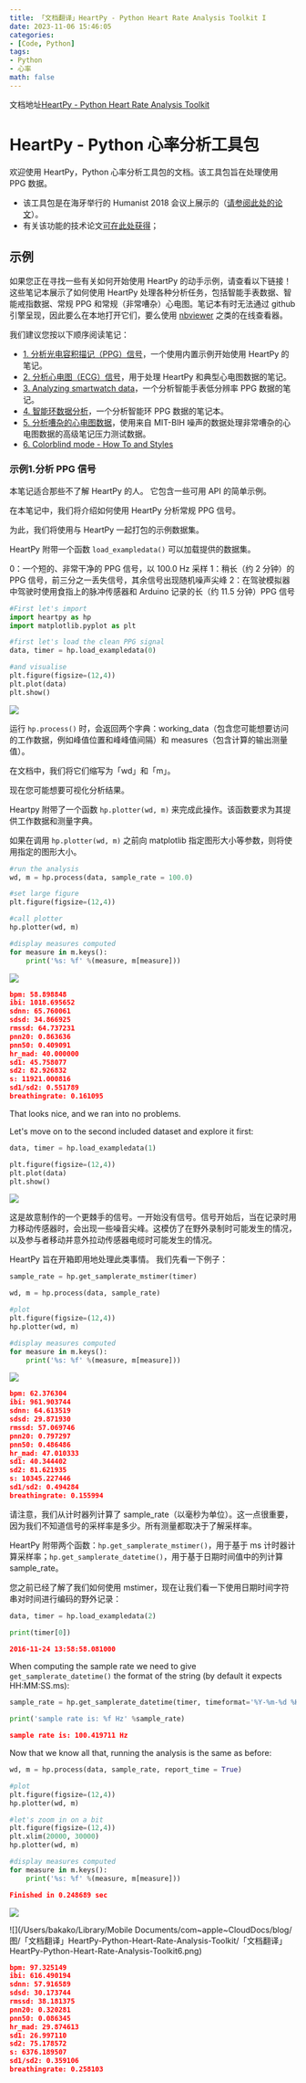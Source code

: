```yaml
---
title: 「文档翻译」HeartPy - Python Heart Rate Analysis Toolkit I
date: 2023-11-06 15:46:05
categories:
- [Code, Python]
tags:
- Python
- 心率
math: false
---
```


文档地址[HeartPy - Python Heart Rate Analysis Toolkit](https://github.com/paulvangentcom/heartrate_analysis_python#heartpy---python-heart-rate-analysis-toolkit)

# HeartPy - Python 心率分析工具包

欢迎使用 HeartPy，Python 心率分析工具包的文档。该工具包旨在处理使用 PPG 数据。

- 该工具包是在海牙举行的 Humanist 2018 会议上展示的（[请参阅此处的论文](https://www.researchgate.net/publication/325967542_Heart_Rate_Analysis_for_Human_Factors_Development_and_Validation_of_an_Open_Source_Toolkit_for_Noisy_Naturalistic_Heart_Rate_Data)）。
- 有关该功能的技术论文[可在此处获得](http://doi.org/10.13140/RG.2.2.24895.56485)；

## 示例

如果您正在寻找一些有关如何开始使用 HeartPy 的动手示例，请查看以下链接！这些笔记本展示了如何使用 HeartPy 处理各种分析任务，包括智能手表数据、智能戒指数据、常规 PPG 和常规（非常嘈杂）心电图。笔记本有时无法通过 github 引擎呈现，因此要么在本地打开它们，要么使用 [nbviewer]( https://nbviewer.jupyter.org/ ) 之类的在线查看器。

我们建议您按以下顺序阅读笔记：

- [1. 分析光电容积描记（PPG）信号](https://github.com/paulvangentcom/heartrate_analysis_python/blob/master/examples/1_regular_PPG/Analysing_a_PPG_signal.ipynb)，一个使用内置示例开始使用 HeartPy 的笔记。
- [2. 分析心电图（ECG）信号](https://github.com/paulvangentcom/heartrate_analysis_python/blob/master/examples/1_regular_ECG/Analysing_a_regular_ECG_signal.ipynb)，用于处理 HeartPy 和典型心电图数据的笔记。
- [3. Analyzing smartwatch data](https://github.com/paulvangentcom/heartrate_analysis_python/blob/master/examples/3_smartwatch_data/Analysing_Smartwatch_Data.ipynb)，一个分析智能手表低分辨率 PPG 数据的笔记。
- [4. 智能环数据分析](https://github.com/paulvangentcom/heartrate_analysis_python/blob/master/examples/smartring_data/Analysing_Smart_Ring_Data.ipynb)，一个分析智能环 PPG 数据的笔记本。
- [5. 分析嘈杂的心电图数据](https://github.com/paulvangentcom/heartrate_analysis_python/blob/master/examples/noisy_ECG/Analysing_Noisy_ECG.ipynb)，使用来自 MIT-BIH 噪声的数据处理非常嘈杂的心电图数据的高级笔记压力测试数据。
- [6. Colorblind mode - How To and Styles](https://github.com/paulvangentcom/heartrate_analysis_python/blob/master/examples/6_colorblind_mode/Colorblind_mode.ipynb)

### 示例1.分析 PPG 信号

本笔记适合那些不了解 HeartPy 的人。 它包含一些可用 API 的简单示例。

在本笔记中，我们将介绍如何使用 HeartPy 分析常规 PPG 信号。

为此，我们将使用与 HeartPy 一起打包的示例数据集。

HeartPy 附带一个函数 `load_exampledata()` 可以加载提供的数据集。 

0：一个短的、非常干净的 PPG 信号，以 100.0 Hz 采样
1：稍长（约 2 分钟）的 PPG 信号，前三分之一丢失信号，其余信号出现随机噪声尖峰
2：在驾驶模拟器中驾驶时使用食指上的脉冲传感器和 Arduino 记录的长（约 11.5 分钟）PPG 信号

```python
#First let's import
import heartpy as hp
import matplotlib.pyplot as plt

#first let's load the clean PPG signal
data, timer = hp.load_exampledata(0)

#and visualise
plt.figure(figsize=(12,4))
plt.plot(data)
plt.show()
```

![](https://bakako-1308163928.cos.ap-guangzhou.myqcloud.com/uPic/「文档翻译」HeartPy-Python-Heart-Rate-Analysis-Toolkit1.png)

运行 `hp.process()` 时，会返回两个字典：working_data（包含您可能想要访问的工作数据，例如峰值位置和峰峰值间隔）和 measures（包含计算的输出测量值）。

在文档中，我们将它们缩写为「wd」和「m」。

现在您可能想要可视化分析结果。

Heartpy 附带了一个函数 `hp.plotter(wd, m)` 来完成此操作。该函数要求为其提供工作数据和测量字典。

如果在调用 `hp.plotter(wd, m)` 之前向 matplotlib 指定图形大小等参数，则将使用指定的图形大小。

```python
#run the analysis
wd, m = hp.process(data, sample_rate = 100.0)

#set large figure
plt.figure(figsize=(12,4))

#call plotter
hp.plotter(wd, m)

#display measures computed
for measure in m.keys():
    print('%s: %f' %(measure, m[measure]))
```

![](https://bakako-1308163928.cos.ap-guangzhou.myqcloud.com/uPic/「文档翻译」HeartPy-Python-Heart-Rate-Analysis-Toolkit2.png)

```json
bpm: 58.898848
ibi: 1018.695652
sdnn: 65.760061
sdsd: 34.866925
rmssd: 64.737231
pnn20: 0.863636
pnn50: 0.409091
hr_mad: 40.000000
sd1: 45.758077
sd2: 82.926832
s: 11921.000816
sd1/sd2: 0.551789
breathingrate: 0.161095
```

That looks nice, and we ran into no problems.

Let's move on to the second included dataset and explore it first:

```python
data, timer = hp.load_exampledata(1)

plt.figure(figsize=(12,4))
plt.plot(data)
plt.show()
```

![](https://bakako-1308163928.cos.ap-guangzhou.myqcloud.com/uPic/「文档翻译」HeartPy-Python-Heart-Rate-Analysis-Toolkit3.png)

这是故意制作的一个更棘手的信号。一开始没有信号。信号开始后，当在记录时用力移动传感器时，会出现一些噪音尖峰。这模仿了在野外录制时可能发生的情况，以及参与者移动并意外拉动传感器电缆时可能发生的情况。

HeartPy 旨在开箱即用地处理此类事情。 我们先看一下例子：

```python
sample_rate = hp.get_samplerate_mstimer(timer)

wd, m = hp.process(data, sample_rate)

#plot
plt.figure(figsize=(12,4))
hp.plotter(wd, m)

#display measures computed
for measure in m.keys():
    print('%s: %f' %(measure, m[measure]))
```

![](https://bakako-1308163928.cos.ap-guangzhou.myqcloud.com/uPic/「文档翻译」HeartPy-Python-Heart-Rate-Analysis-Toolkit4.png)

```json
bpm: 62.376304
ibi: 961.903744
sdnn: 64.613519
sdsd: 29.871930
rmssd: 57.069746
pnn20: 0.797297
pnn50: 0.486486
hr_mad: 47.010333
sd1: 40.344402
sd2: 81.621935
s: 10345.227446
sd1/sd2: 0.494284
breathingrate: 0.155994
```

请注意，我们从计时器列计算了 sample_rate（以毫秒为单位）。这一点很重要，因为我们不知道信号的采样率是多少。所有测量都取决于了解采样率。

HeartPy 附带两个函数：`hp.get_samplerate_mstimer()`，用于基于 ms 计时器计算采样率；`hp.get_samplerate_datetime()`，用于基于日期时间值中的列计算 sample_rate。

您之前已经了解了我们如何使用 mstimer，现在让我们看一下使用日期时间字符串对时间进行编码的野外记录：

```python
data, timer = hp.load_exampledata(2)

print(timer[0])
```

```json
2016-11-24 13:58:58.081000
```

When computing the sample rate we need to give `get_samplerate_datetime()` the format of the string (by default it expects HH:MM:SS.ms):

```python
sample_rate = hp.get_samplerate_datetime(timer, timeformat='%Y-%m-%d %H:%M:%S.%f')

print('sample rate is: %f Hz' %sample_rate)
```

```json
sample rate is: 100.419711 Hz
```

Now that we know all that, running the analysis is the same as before:

```python
wd, m = hp.process(data, sample_rate, report_time = True)

#plot
plt.figure(figsize=(12,4))
hp.plotter(wd, m)

#let's zoom in on a bit
plt.figure(figsize=(12,4))
plt.xlim(20000, 30000)
hp.plotter(wd, m)

#display measures computed
for measure in m.keys():
    print('%s: %f' %(measure, m[measure]))
```

```json
Finished in 0.248689 sec
```

![](https://bakako-1308163928.cos.ap-guangzhou.myqcloud.com/uPic/「文档翻译」HeartPy-Python-Heart-Rate-Analysis-Toolkit5.png)

![](/Users/bakako/Library/Mobile Documents/com~apple~CloudDocs/blog/图/「文档翻译」HeartPy-Python-Heart-Rate-Analysis-Toolkit/「文档翻译」HeartPy-Python-Heart-Rate-Analysis-Toolkit6.png)

```json
bpm: 97.325149
ibi: 616.490194
sdnn: 57.916589
sdsd: 30.173744
rmssd: 38.181375
pnn20: 0.320281
pnn50: 0.086345
hr_mad: 29.874613
sd1: 26.997110
sd2: 75.178572
s: 6376.189507
sd1/sd2: 0.359106
breathingrate: 0.258103
```

